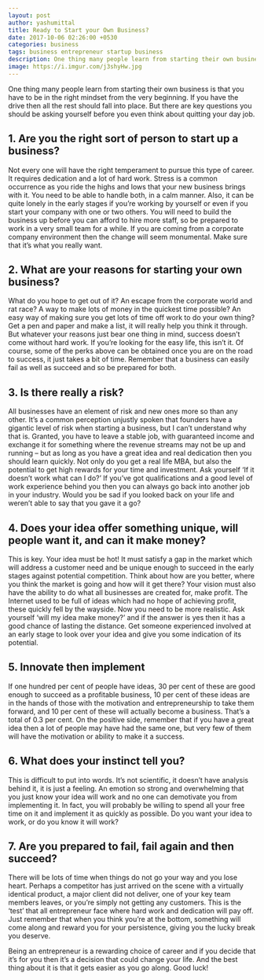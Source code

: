 ```yaml
---
layout: post
author: yashumittal
title: Ready to Start your Own Business?
date: 2017-10-06 02:26:00 +0530
categories: business
tags: business entrepreneur startup business
description: One thing many people learn from starting their own business is that you have to be in the right mindset from the very beginning. If you have the drive then all the rest should fall into place.
image: https://i.imgur.com/j3shyHw.jpg
---
```


One thing many people learn from starting their own business is that you have to be in the right mindset from the very beginning. If you have the drive then all the rest should fall into place. But there are key questions you should be asking yourself before you even think about quitting your day job.

## 1. Are you the right sort of person to start up a business?

Not every one will have the right temperament to pursue this type of career. It requires dedication and a lot of hard work. Stress is a common occurrence as you ride the highs and lows that your new business brings with it. You need to be able to handle both, in a calm manner. Also, it can be quite lonely in the early stages if you’re working by yourself or even if you start your company with one or two others. You will need to build the business up before you can afford to hire more staff, so be prepared to work in a very small team for a while. If you are coming from a corporate company environment then the change will seem monumental. Make sure that it’s what you really want.

## 2. What are your reasons for starting your own business?

What do you hope to get out of it? An escape from the corporate world and rat race? A way to make lots of money in the quickest time possible? An easy way of making sure you get lots of time off work to do your own thing? Get a pen and paper and make a list, it will really help you think it through. But whatever your reasons just bear one thing in mind, success doesn’t come without hard work. If you’re looking for the easy life, this isn’t it. Of course, some of the perks above can be obtained once you are on the road to success, it just takes a bit of time. Remember that a business can easily fail as well as succeed and so be prepared for both.

## 3. Is there really a risk?

All businesses have an element of risk and new ones more so than any other. It’s a common perception unjustly spoken that founders have a gigantic level of risk when starting a business, but I can’t understand why that is. Granted, you have to leave a stable job, with guaranteed income and exchange it for something where the revenue streams may not be up and running – but as long as you have a great idea and real dedication then you should learn quickly. Not only do you get a real life MBA, but also the potential to get high rewards for your time and investment. Ask yourself ‘If it doesn’t work what can I do?’ If you’ve got qualifications and a good level of work experience behind you then you can always go back into another job in your industry. Would you be sad if you looked back on your life and weren’t able to say that you gave it a go?

## 4. Does your idea offer something unique, will people want it, and can it make money?

This is key. Your idea must be hot! It must satisfy a gap in the market which will address a customer need and be unique enough to succeed in the early stages against potential competition. Think about how are you better, where you think the market is going and how will it get there? Your vision must also have the ability to do what all businesses are created for, make profit. The Internet used to be full of ideas which had no hope of achieving profit, these quickly fell by the wayside. Now you need to be more realistic. Ask yourself ‘will my idea make money?’ and if the answer is yes then it has a good chance of lasting the distance. Get someone experienced involved at an early stage to look over your idea and give you some indication of its potential.

## 5. Innovate then implement

If one hundred per cent of people have ideas, 30 per cent of these are good enough to succeed as a profitable business, 10 per cent of these ideas are in the hands of those with the motivation and entrepreneurship to take them forward, and 10 per cent of these will actually become a business. That’s a total of 0.3 per cent. On the positive side, remember that if you have a great idea then a lot of people may have had the same one, but very few of them will have the motivation or ability to make it a success.

## 6. What does your instinct tell you?

This is difficult to put into words. It’s not scientific, it doesn’t have analysis behind it, it is just a feeling. An emotion so strong and overwhelming that you just know your idea will work and no one can demotivate you from implementing it. In fact, you will probably be willing to spend all your free time on it and implement it as quickly as possible. Do you want your idea to work, or do you know it will work?

## 7. Are you prepared to fail, fail again and then succeed?

There will be lots of time when things do not go your way and you lose heart. Perhaps a competitor has just arrived on the scene with a virtually identical product, a major client did not deliver, one of your key team members leaves, or you’re simply not getting any customers. This is the ‘test’ that all entrepreneur face where hard work and dedication will pay off. Just remember that when you think you’re at the bottom, something will come along and reward you for your persistence, giving you the lucky break you deserve.

Being an entrepreneur is a rewarding choice of career and if you decide that it’s for you then it’s a decision that could change your life. And the best thing about it is that it gets easier as you go along. Good luck!
